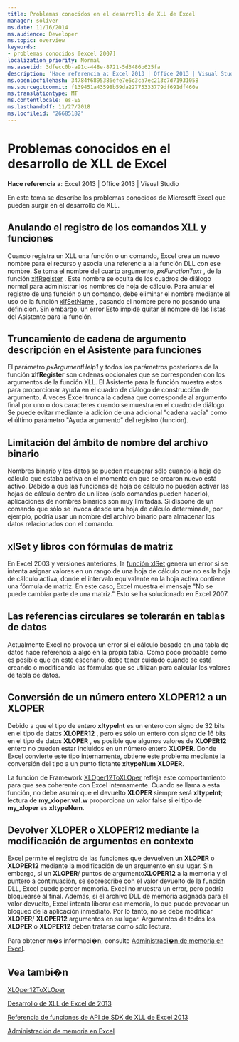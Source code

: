 ```yaml
---
title: Problemas conocidos en el desarrollo de XLL de Excel
manager: soliver
ms.date: 11/16/2014
ms.audience: Developer
ms.topic: overview
keywords:
- problemas conocidos [excel 2007]
localization_priority: Normal
ms.assetid: 3dfecc0b-a91c-448e-8721-5d3486b625fa
description: 'Hace referencia a: Excel 2013 | Office 2013 | Visual Studio'
ms.openlocfilehash: 34784f6895386efe7e6c3ca7ec213c7d71931058
ms.sourcegitcommit: f139451a43598b59da22775333779df691df460a
ms.translationtype: MT
ms.contentlocale: es-ES
ms.lasthandoff: 11/27/2018
ms.locfileid: "26685182"
---
```

# <a name="known-issues-in-excel-xll-development"></a>Problemas conocidos en el desarrollo de XLL de Excel

 **Hace referencia a**: Excel 2013 | Office 2013 | Visual Studio 
  
En este tema se describe los problemas conocidos de Microsoft Excel que pueden surgir en el desarrollo de XLL.
  
## <a name="unregistering-xll-commands-and-functions"></a>Anulando el registro de los comandos XLL y funciones

Cuando registra un XLL una función o un comando, Excel crea un nuevo nombre para el recurso y asocia una referencia a la función DLL con ese nombre. Se toma el nombre del cuarto argumento, *pxFunctionText* , de la función [xlfRegister](xlfregister-form-1.md) . Este nombre se oculta de los cuadros de diálogo normal para administrar los nombres de hoja de cálculo. Para anular el registro de una función o un comando, debe eliminar el nombre mediante el uso de la función [xlfSetName](xlfsetname.md) , pasando el nombre pero no pasando una definición. Sin embargo, un error Esto impide quitar el nombre de las listas del Asistente para la función. 
  
## <a name="argument-description-string-truncation-in-the-function-wizard"></a>Truncamiento de cadena de argumento descripción en el Asistente para funciones

El parámetro *pxArgumentHelp1* y todos los parámetros posteriores de la función **xlfRegister** son cadenas opcionales que se corresponden con los argumentos de la función XLL. El Asistente para la función muestra estos para proporcionar ayuda en el cuadro de diálogo de construcción de argumento. A veces Excel trunca la cadena que corresponde al argumento final por uno o dos caracteres cuando se muestra en el cuadro de diálogo. Se puede evitar mediante la adición de una adicional "cadena vacía" como el último parámetro "Ayuda argumento" del registro (función).
  
## <a name="binary-name-scope-limitation"></a>Limitación del ámbito de nombre del archivo binario

Nombres binario y los datos se pueden recuperar sólo cuando la hoja de cálculo que estaba activa en el momento en que se crearon nuevo está activo. Debido a que las funciones de hoja de cálculo no pueden activar las hojas de cálculo dentro de un libro (solo comandos pueden hacerlo), aplicaciones de nombres binarios son muy limitadas. Si dispone de un comando que sólo se invoca desde una hoja de cálculo determinada, por ejemplo, podría usar un nombre del archivo binario para almacenar los datos relacionados con el comando.
  
## <a name="xlset-and-workbooks-with-array-formulas"></a>xlSet y libros con fórmulas de matriz

En Excel 2003 y versiones anteriores, la [función xlSet](xlset.md) genera un error si se intenta asignar valores en un rango de una hoja de cálculo que no es la hoja de cálculo activa, donde el intervalo equivalente en la hoja activa contiene una fórmula de matriz. En este caso, Excel muestra el mensaje "No se puede cambiar parte de una matriz." Esto se ha solucionado en Excel 2007. 
  
## <a name="circular-references-are-tolerated-in-data-tables"></a>Las referencias circulares se tolerarán en tablas de datos

Actualmente Excel no provoca un error si el cálculo basado en una tabla de datos hace referencia a algo en la propia tabla. Como poco probable como es posible que en este escenario, debe tener cuidado cuando se está creando o modificando las fórmulas que se utilizan para calcular los valores de tabla de datos.
  
## <a name="converting-an-integer-xloper12-to-an-xloper"></a>Conversión de un número entero XLOPER12 a un XLOPER

Debido a que el tipo de entero **xltypeInt** es un entero con signo de 32 bits en el tipo de datos **XLOPER12** , pero es sólo un entero con signo de 16 bits en el tipo de datos **XLOPER** , es posible que algunos valores de **XLOPER12** entero no pueden estar incluidos en un número entero **XLOPER**. Donde Excel convierte este tipo internamente, obtiene este problema mediante la conversión del tipo a un punto flotante **xltypeNum** **XLOPER**.
  
La función de Framework [XLOper12ToXLOper](xloper12toxloper.md) refleja este comportamiento para que sea coherente con Excel internamente. Cuando se llama a esta función, no debe asumir que el devuelto **XLOPER** siempre será **xltypeInt**; lectura de **my_xloper.val.w** proporciona un valor false si el tipo de **my_xloper** es **xltypeNum**.
  
## <a name="returning-xloper-or-xloper12-by-modifying-arguments-in-place"></a>Devolver XLOPER o XLOPER12 mediante la modificación de argumentos en contexto

Excel permite el registro de las funciones que devuelven un **XLOPER** o **XLOPER12** mediante la modificación de un argumento en su lugar. Sin embargo, si un **XLOPER**/ puntos de argumento**XLOPER12** a la memoria y el puntero a continuación, se sobrescribe con el valor devuelto de la función DLL, Excel puede perder memoria. Excel no muestra un error, pero podría bloquearse al final. Además, si el archivo DLL de memoria asignada para el valor devuelto, Excel intenta liberar esa memoria, lo que puede provocar un bloqueo de la aplicación inmediato. Por lo tanto, no se debe modificar **XLOPER**/ **XLOPER12** argumentos en su lugar. Argumentos de todos los **XLOPER** o **XLOPER12** deben tratarse como sólo lectura. 
  
Para obtener m�s informaci�n, consulte [Administraci�n de memoria en Excel](memory-management-in-excel.md).
  
## <a name="see-also"></a>Vea tambi�n



[XLOper12ToXLOper](xloper12toxloper.md)


[Desarrollo de XLL de Excel de 2013](developing-excel-xlls.md)
  
[Referencia de funciones de API de SDK de XLL de Excel 2013](excel-xll-sdk-api-function-reference.md)
  
[Administración de memoria en Excel](memory-management-in-excel.md)

